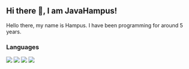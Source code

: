 <div>
<h2>Hi there 👋, I am JavaHampus!</h2>
 
 <p>Hello there, my name is Hampus. I have been programming for around 5 years.

<h3>Languages</h3>
<img src="https://img.shields.io/badge/TypeScript-007ACC?style=for-the-badge&logo=typescript&logoColor=white"></img>  
<img src="https://img.shields.io/badge/JAVascript-007ACC?style=for-the-badge&logo=javascript&logoColor=white"></img>  
<img src="https://img.shields.io/badge/JAva-007ACC?style=for-the-badge&logo=java&logoColor=white"></img>  
<img src="https://img.shields.io/badge/LUA-007ACC?style=for-the-badge&logo=lua&logoColor=white"></img>  
</div>
